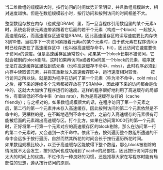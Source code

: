当二维数组的规模较大时，按行访问的时间优势非常明显，并且数组规模越大，相对速度越快。但是在数组规模较小时，按行访问和按列访问的时间相差不大。



整型数组存放在内存（也就是DRAM）里，而一旦当程序引用数组里的某个元素a时，系统会将该元素连带紧跟着它后面的若干个元素（构成一个block）一起放入高速缓存区，而高速缓存区通常是SRAM，因此高速缓存区的读写速度要比内存快3到10倍。当程序下一次访问紧跟着元素a的某个元素时，由于该元素在程序访问a时已经存放在了高速缓存区中（也叫做高速缓存命中，hit），因此访问它速度要快于访问a的速度。但是高速缓存区通常较小，如果某一个block长期不被访问，它就会被别的block剔除，这时如果再访问a或者和a同属一个block的元素，程序就无法在高速缓存区里找到该元素（也称高速缓存不命中，miss），此时程序必须到内存中读取该元素，并将其重新放入高速缓存区中，运行速度相对较慢。
  按行访问之所以快，就是因为程序在访问了第一个元素（称为冷不命中，cold miss）之后，接下来的连续多个元素都被存放在了SRAM中，因此接下来的访问都会是命中的，这就大大加快了程序运行的速度。这样的程序很好地利用了高速缓存的局部性，有着较低的不命中率（miss rate），称为是高速缓存友好的（cache friendly）；与之相对的，如果数组规模很大的话，在程序访问了第一个元素之后，第二行的第一个元素并未存入高速缓存，因此按列访问的第二个元素依然是不命中的，更糟糕的是，在不断地遇到不命中之后，之前存入高速缓存的元素很有可能被后面的元素踢出高速缓存区。打个比方，如果在访问第1000行的第一个元素时，正好将第一行第一个元素对应的高速缓存区的block剔除，那么在访问第一行的第二个元素时，又会遇到一次不命中。依此下去，按列遍历整个数组所遭遇的不命中会远多于按行遍历，自然而然其所花的时间会长于按行遍历所花时间。
  如果数组规模比较小，以至于高速缓存区能放得下整个数组，那么block被剔除的情况就不太会发生，按列访问也成功用到了cache的局部性，因此按行访问并没有太大的时间上的优势。不过作为一种良好的习惯，还是推荐大家在写程序时能有局部性的思想，遵从按行访问的原则。
